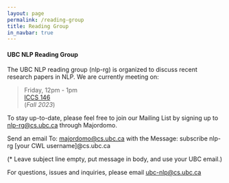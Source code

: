 ```yaml
---
layout: page
permalink: /reading-group
title: Reading Group
in_navbar: true
---
```


#### UBC NLP Reading Group

The UBC NLP reading group (nlp-rg) is organized to discuss recent research papers in NLP. We are currently meeting on:

> Friday, 12pm - 1pm <br>
> [ICCS 146](https://www.cs.ubc.ca/our-department/maps) <br>
> (*Fall 2023*)

To stay up-to-date, please feel free to join our Mailing List by signing up to nlp-rg@cs.ubc.ca through Majordomo. 

Send an email To: majordomo@cs.ubc.ca
with the Message: subscribe nlp-rg [your CWL username]@cs.ubc.ca

(* Leave subject line empty, put message in body, and use your UBC email.)

For questions, issues and inquiries, please email ubc-nlp@cs.ubc.ca
